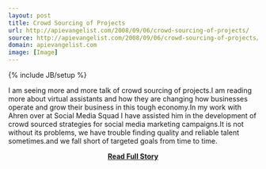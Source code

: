 ```yaml
---
layout: post
title: Crowd Sourcing of Projects
url: http://apievangelist.com/2008/09/06/crowd-sourcing-of-projects/
source: http://apievangelist.com/2008/09/06/crowd-sourcing-of-projects/
domain: apievangelist.com
image: [Image]
---
```

{% include JB/setup %}<p>I am seeing more and more talk of crowd sourcing of projects.I am reading more about virtual assistants and how they are changing how businesses operate and grow their business in this tough economy.In my work with Ahren over at Social Media Squad I have assisted him in the development of crowd sourced strategies for social media marketing campaigns.It is not without its problems, we have trouble finding quality and reliable talent sometimes.and we fall short of targeted goals from time to time.</p>
<center><p><a href="http://apievangelist.com/2008/09/06/crowd-sourcing-of-projects/" style='padding:25px; font-sze:18px; font-weight: bold;'>Read Full Story</a></p></center>
